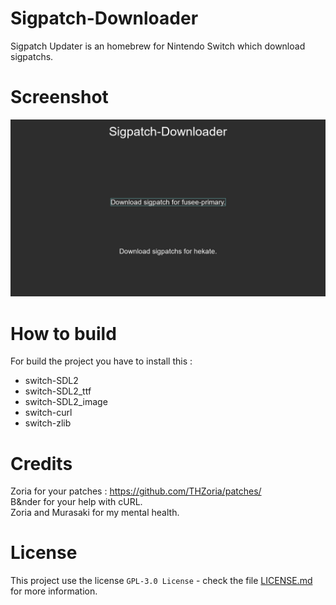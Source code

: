 # Sigpatch-Downloader
Sigpatch Updater is an homebrew for Nintendo Switch which download sigpatchs.

# Screenshot

 ![Alt Text](https://raw.githubusercontent.com/PoloNX/sigpatch-downloader/main/screenshots/image.jpg)

# How to build

For build the project you have to install this :  
- switch-SDL2
- switch-SDL2_ttf
- switch-SDL2_image
- switch-curl
- switch-zlib

# Credits
Zoria for your patches : https://github.com/THZoria/patches/  
B&nder for your help with cURL.  
Zoria and Murasaki for my mental health.

# License

This project use the license ``GPL-3.0 License`` - check the file [LICENSE.md](LICENSE.md) for more information.

